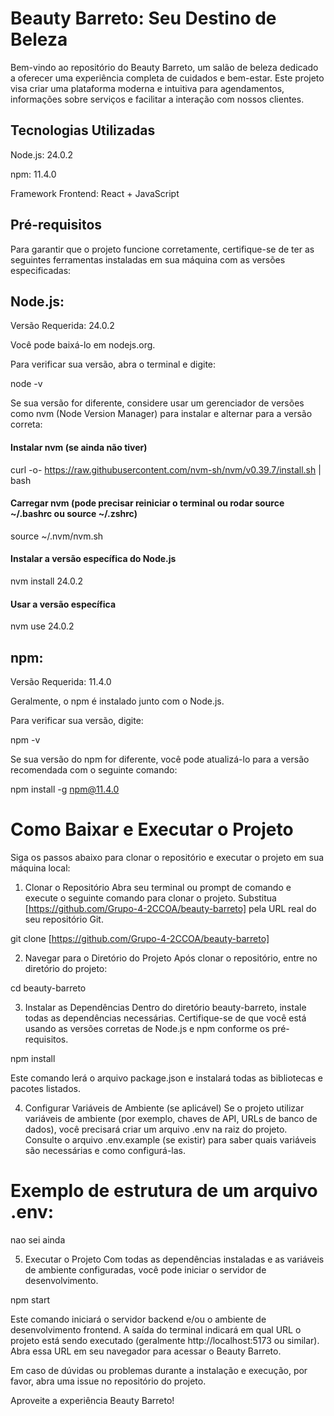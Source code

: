 # Beauty Barreto: Seu Destino de Beleza
Bem-vindo ao repositório do Beauty Barreto, um salão de beleza dedicado a oferecer uma experiência completa de cuidados e bem-estar. Este projeto visa criar uma plataforma moderna e intuitiva para agendamentos, informações sobre serviços e facilitar a interação com nossos clientes.

## Tecnologias Utilizadas
Node.js: 24.0.2

npm: 11.4.0

Framework Frontend: React + JavaScript

## Pré-requisitos
Para garantir que o projeto funcione corretamente, certifique-se de ter as seguintes ferramentas instaladas em sua máquina com as versões especificadas:

## Node.js:

Versão Requerida: 24.0.2

Você pode baixá-lo em nodejs.org.

Para verificar sua versão, abra o terminal e digite:

node -v

Se sua versão for diferente, considere usar um gerenciador de versões como nvm (Node Version Manager) para instalar e alternar para a versão correta:

#### Instalar nvm (se ainda não tiver)
curl -o- https://raw.githubusercontent.com/nvm-sh/nvm/v0.39.7/install.sh | bash
#### Carregar nvm (pode precisar reiniciar o terminal ou rodar source ~/.bashrc ou source ~/.zshrc)
source ~/.nvm/nvm.sh
#### Instalar a versão específica do Node.js
nvm install 24.0.2
#### Usar a versão específica
nvm use 24.0.2

## npm:

Versão Requerida: 11.4.0

Geralmente, o npm é instalado junto com o Node.js.

Para verificar sua versão, digite:

npm -v

Se sua versão do npm for diferente, você pode atualizá-lo para a versão recomendada com o seguinte comando:

npm install -g npm@11.4.0

# Como Baixar e Executar o Projeto
Siga os passos abaixo para clonar o repositório e executar o projeto em sua máquina local:

1. Clonar o Repositório
Abra seu terminal ou prompt de comando e execute o seguinte comando para clonar o projeto. Substitua [https://github.com/Grupo-4-2CCOA/beauty-barreto] pela URL real do seu repositório Git.

git clone [https://github.com/Grupo-4-2CCOA/beauty-barreto]

2. Navegar para o Diretório do Projeto
Após clonar o repositório, entre no diretório do projeto:

cd beauty-barreto

3. Instalar as Dependências
Dentro do diretório beauty-barreto, instale todas as dependências necessárias. Certifique-se de que você está usando as versões corretas de Node.js e npm conforme os pré-requisitos.

npm install

Este comando lerá o arquivo package.json e instalará todas as bibliotecas e pacotes listados.

4. Configurar Variáveis de Ambiente (se aplicável)
Se o projeto utilizar variáveis de ambiente (por exemplo, chaves de API, URLs de banco de dados), você precisará criar um arquivo .env na raiz do projeto. Consulte o arquivo .env.example (se existir) para saber quais variáveis são necessárias e como configurá-las.

# Exemplo de estrutura de um arquivo .env:

nao sei ainda

5. Executar o Projeto
Com todas as dependências instaladas e as variáveis de ambiente configuradas, você pode iniciar o servidor de desenvolvimento.

npm start

Este comando iniciará o servidor backend e/ou o ambiente de desenvolvimento frontend. A saída do terminal indicará em qual URL o projeto está sendo executado (geralmente http://localhost:5173 ou similar). Abra essa URL em seu navegador para acessar o Beauty Barreto.

Em caso de dúvidas ou problemas durante a instalação e execução, por favor, abra uma issue no repositório do projeto.

Aproveite a experiência Beauty Barreto!